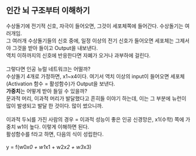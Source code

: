 ## 인간 뇌 구조부터 이해하기
수상돌기에 전기적 신호, 자극이 들어오면, 그것이 세포체쪽에 들어간다. 수상돌기는 여러개임. <br>그 여러개 수상돌기들의 신호 중에, 일정 이상의 전기 신호가 들어오면 세포체는 그제서야 그것을 받아 들이고 Output을 내보낸다. <br>역치 이하까지의 신호에 반응한다면 자폐가 오거나 과부하에 걸린다.<br><br>
그렇다면 인공 뉴럴 네트워크는 어떨까? <br>
수상돌기 4개로 가정하면, x1~x4이다. 여기서 역치 이상의 input이 들어오면 세포체(Activation 함수 = 활성함수)가 Output을 보낸다.  
**가중치**는 어떻게 받아 들일 수 있을까?  
문과적 머리, 이과적 머리가 발달했다고 흔히들 이야기 하는데, 이는 그 부분에 뉴런이 많이 발생되고 발달 한 것이다. 많이 썼으니까.  
<br>
이과적 두뇌를 가진 사람의 경우 = 이과적 성능이 좋은 인공 신경망은, x1(수학) 쪽에 가중치 w1이 높다. 이렇게 이해하면 된다.  
활성함수를 f라고 하면, 다음의 식이 성립한다.<br><br>
y = f(w0*x0 + w1*x1 + w2*x2 + w3*x3)